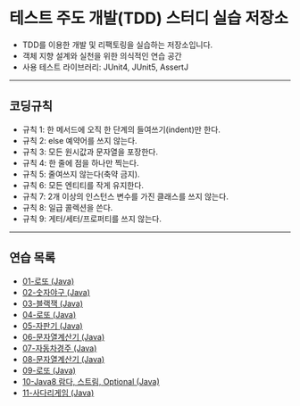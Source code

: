 # 테스트 주도 개발(TDD) 스터디 실습 저장소

- TDD를 이용한 개발 및 리팩토링을 실습하는 저장소입니다.
- 객체 지향 설계와 실천을 위한 의식적인 연습 공간
- 사용 테스트 라이브러리: JUnit4, JUnit5, AssertJ 

---

## 코딩규칙
- 규칙 1: 한 메서드에 오직 한 단계의 들여쓰기(indent)만 한다.
- 규칙 2: else 예약어를 쓰지 않는다.
- 규칙 3: 모든 원시값과 문자열을 포장한다.
- 규칙 4: 한 줄에 점을 하나만 찍는다.
- 규칙 5: 줄여쓰지 않는다(축약 금지).
- 규칙 6: 모든 엔티티를 작게 유지한다.
- 규칙 7: 2개 이상의 인스턴스 변수를 가진 클래스를 쓰지 않는다.
- 규칙 8: 일급 콜렉션을 쓴다.
- 규칙 9: 게터/세터/프로퍼티를 쓰지 않는다.

---

## 연습 목록

- [01-로또 (Java)](https://github.com/sogoagain/tdd-exercises/tree/master/01-lotto)
- [02-숫자야구 (Java)](https://github.com/sogoagain/tdd-exercises/tree/master/02-NumberBaseball)
- [03-블랙잭 (Java)](https://github.com/sogoagain/tdd-exercises/tree/master/03-BlackJack)
- [04-로또 (Java)](https://github.com/sogoagain/tdd-exercises/tree/master/04-Lotto)
- [05-자판기 (Java)](https://github.com/sogoagain/tdd-exercises/tree/master/05-VendingMachine)
- [06-문자열계산기 (Java)](https://github.com/sogoagain/tdd-exercises/tree/master/06-Calculator)
- [07-자동차경주 (Java)](https://github.com/sogoagain/tdd-exercises/tree/master/07-CarRacing)
- [08-문자열계산기 (Java)](https://github.com/sogoagain/tdd-exercises/tree/master/08-Calculator)
- [09-로또 (Java)](https://github.com/sogoagain/tdd-exercises/tree/master/09-Lotto)
- [10-Java8 람다, 스트림, Optional (Java)](https://github.com/sogoagain/tdd-exercises/tree/master/10-java8)
- [11-사다리게임 (Java)](https://github.com/sogoagain/tdd-exercises/tree/master/11-Ladder)

